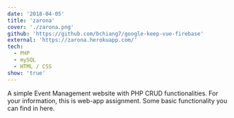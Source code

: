 ```yaml
---
date: '2018-04-05'
title: 'zarona'
cover: './zarona.png'
github: 'https://github.com/bchiang7/google-keep-vue-firebase'
external: 'https://zarona.herokuapp.com/'
tech:
  - PHP
  - mySQL
  - HTML / CSS
show: 'true'
---
```


A simple Event Management website with PHP CRUD functionalities. For your information, this is web-app assignment. Some basic functionality you can find in here.
